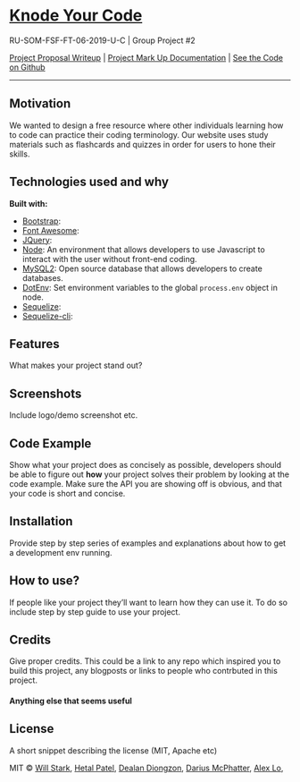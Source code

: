 # [Knode Your Code](https://ruproject2.herokuapp.com/)
RU-SOM-FSF-FT-06-2019-U-C | Group Project #2

[Project Proposal Writeup](https://docs.google.com/document/d/1j_li9f7Tetkw_iHMy5VSHT4AaXnyQ2tzosolplEmr4U/edit) | [Project Mark Up Documentation](https://docs.google.com/document/d/1k095il8f_2_KuDT8Sd4TqgFpIw20aCA4Lg42_DU2r2g/edit#heading=h.5225lej68lkh) | [See the Code on Github](https://github.com/alexlo15/Project2)

___

## Motivation
We wanted to design a free resource where other individuals learning how to code can practice their coding terminology. Our website uses study materials such as flashcards and quizzes in order for users to hone their skills.

## Technologies used and why

**Built with:**
* [Bootstrap](https://getbootstrap.com/):
* [Font Awesome](https://fontawesome.com/?from=io):
* [JQuery](https://jquery.com/):
* [Node](https://nodejs.org/en/): An environment that allows developers to use Javascript to interact with the user without front-end coding.
* [MySQL2](https://www.mysql.com/): Open source database that allows developers to create databases.
* [DotEnv](https://www.npmjs.com/package/dotenv): Set environment variables to the global `process.env` object in node.
* [Sequelize](https://www.npmjs.com/package/sequelize): 
* [Sequelize-cli](https://www.npmjs.com/package/sequelize-cli):

## Features
What makes your project stand out?

## Screenshots
Include logo/demo screenshot etc.

## Code Example
Show what your project does as concisely as possible, developers should be able to figure out **how** your project solves their problem by looking at the code example. Make sure the API you are showing off is obvious, and that your code is short and concise.

## Installation
Provide step by step series of examples and explanations about how to get a development env running.

## How to use?
If people like your project they’ll want to learn how they can use it. To do so include step by step guide to use your project.

## Credits
Give proper credits. This could be a link to any repo which inspired you to build this project, any blogposts or links to people who contrbuted in this project. 

#### Anything else that seems useful

## License
A short snippet describing the license (MIT, Apache etc)

MIT © [Will Stark](https://github.com/wnstark),
[Hetal Patel](https://github.com/HET1905),
[Dealan Diongzon](https://github.com/ddiongzon001), 
[Darius McPhatter](https://github.com/kwame16),
[Alex Lo](https://github.com/alexlo15),





